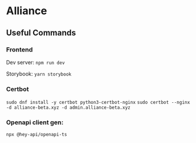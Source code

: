 # Alliance

## Useful Commands

### Frontend

Dev server: `npm run dev`

Storybook: `yarn storybook`

### Certbot

`sudo dnf install -y certbot python3-certbot-nginx`
`sudo certbot --nginx -d alliance-beta.xyz -d admin.alliance-beta.xyz`

### Openapi client gen:

`npx @hey-api/openapi-ts`
